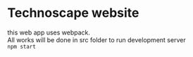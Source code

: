 # Technoscape website
this web app uses webpack.
<br> All works will be done in src folder
to run development server 
<br>
`npm start` <br>

